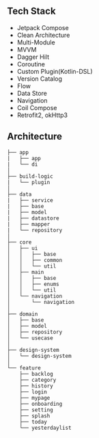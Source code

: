## Tech Stack
- Jetpack Compose
- Clean Architecture
- Multi-Module
- MVVM
- Dagger Hilt
- Coroutine
- Custom Plugin(Kotlin-DSL)
- Version Catalog
- Flow
- Data Store
- Navigation
- Coil Compose
- Retrofit2, okHttp3

## Architecture
```
├── app
|   ├── app
|   └── di
│
├── build-logic
|   └── plugin
│
├── data
|   ├── service
|   ├── base
|   ├── model
|   ├── datastore
|   ├── mapper
|   └── repository
│
├── core
│   ├── ui
│   │   ├── base
│   │   ├── common
│   │   └── util
│   ├── main
│   │   ├── base
│   │   ├── enums
│   │   └── util
│   └── navigation
│       └── navigation
│
├── domain
│   ├── base
│   ├── model
│   ├── repository
│   └── usecase
│
├── design-system
│   └── design-system
│
└── feature
    ├── backlog
    ├── category
    ├── history
    ├── login
    ├── mypage
    ├── onboarding
    ├── setting
    ├── splash
    ├── today
    └── yesterdaylist
```
